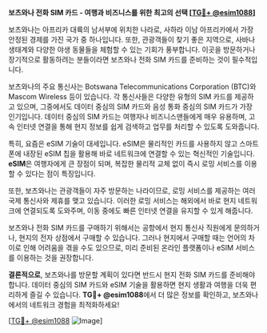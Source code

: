**보츠와나 전화 SIM 카드 - 여행과 비즈니스를 위한 최고의 선택 [[TG💪+ @esim1088](https://t.me/s/esim1088)]**

보츠와나는 아프리카 대륙의 남서부에 위치한 나라로, 사하라 이남 아프리카에서 가장 안정된 경제를 가진 국가 중 하나입니다. 또한, 관광객들이 찾기 좋은 지역으로, 사바나 생태계와 다양한 야생 동물들을 체험할 수 있는 기회가 풍부합니다. 이곳을 방문하거나 장기적으로 활동하려는 분들이라면 보츠와나 전화 SIM 카드를 준비하는 것이 필수적입니다.

보츠와나의 주요 통신사는 Botswana Telecommunications Corporation (BTC)와 Mascom Wireless 등이 있습니다. 각 통신사들은 다양한 유형의 SIM 카드를 제공하고 있으며, 그중에서도 데이터 중심의 SIM 카드와 음성 통화 중심의 SIM 카드가 가장 인기입니다. 데이터 중심의 SIM 카드는 여행자나 비즈니스맨들에게 매우 유용하며, 고속 인터넷 연결을 통해 현지 정보를 쉽게 검색하고 업무를 처리할 수 있도록 도와줍니다.

특히, 요즘은 eSIM 기술이 대세입니다. eSIM은 물리적인 카드를 사용하지 않고 스마트폰에 내장된 eSIM 칩을 활용해 바로 네트워크에 연결할 수 있는 혁신적인 기술입니다. **eSIM**은 여행자에게 큰 장점이 되며, 복잡한 물리적 교체 없이 즉시 로밍 서비스를 이용할 수 있다는 점이 특징입니다.

또한, 보츠와나는 관광객들이 자주 방문하는 나라이므로, 로밍 서비스를 제공하는 여러 국제 통신사와 제휴를 맺고 있습니다. 이러한 로밍 서비스는 해외에서 바로 현지 네트워크에 연결되도록 도와주며, 이동 중에도 빠른 인터넷 연결을 유지할 수 있게 해줍니다.

보츠와나 전화 SIM 카드를 구매하기 위해서는 공항에서 현지 통신사 직원에게 문의하거나, 현지의 전자 상점에서 구매할 수 있습니다. 그러나 현지에서 구매할 때는 언어의 차이로 인해 어려움을 겪을 수도 있으므로, 미리 준비된 온라인 플랫폼이나 eSIM 서비스를 이용하는 것을 권장합니다.

**결론적으로**, 보츠와나를 방문할 계획이 있다면 반드시 현지 전화 SIM 카드를 준비해야 합니다. 데이터 중심의 SIM 카드와 eSIM 기술을 활용하면 현지 생활과 여행을 더욱 편리하게 즐길 수 있습니다. **TG💪+ @esim1088**에서 더 많은 정보를 확인하고, 보츠와나에서의 네트워크 경험을 최적화하세요!

[[TG💪+ @esim1088](https://t.me/s/esim1088) ![Image](https://i.postimg.cc/Y0z9fWf4/image.png)]